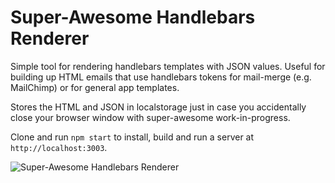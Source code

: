 # Super-Awesome Handlebars Renderer

Simple tool for rendering handlebars templates with JSON values. Useful for building up HTML emails that use handlebars tokens for mail-merge (e.g. MailChimp) or for general app templates.

Stores the HTML and JSON in localstorage just in case you accidentally close your browser window with super-awesome work-in-progress.

Clone and run `npm start` to install, build and run a server at `http://localhost:3003`.

![Super-Awesome Handlebars Renderer](https://cloud.githubusercontent.com/assets/2233641/10826570/3f0656e2-7e62-11e5-8734-10f95fe8bb48.png)
